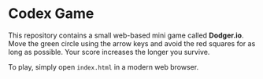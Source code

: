 # Codex Game

This repository contains a small web-based mini game called **Dodger.io**. Move
the green circle using the arrow keys and avoid the red squares for as long as
possible. Your score increases the longer you survive.

To play, simply open `index.html` in a modern web browser.

